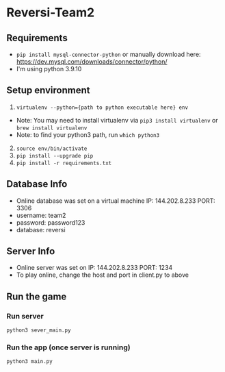 # Reversi-Team2

## Requirements
* `pip install mysql-connector-python`
or manually download here: https://dev.mysql.com/downloads/connector/python/
* I'm using python 3.9.10

## Setup environment
1. `virtualenv --python={path to python executable here} env`
  * Note: You may need to install virtualenv via `pip3 install virtualenv` or `brew install virtualenv`
  * Note: to find your python3 path, run `which python3`
2. `source env/bin/activate`
3. `pip install --upgrade pip`
4. `pip install -r requirements.txt`

## Database Info
* Online database was set on a virtual machine IP: 144.202.8.233 PORT: 3306
* username: team2
* password: password123
* database: reversi

## Server Info
* Online server was set on IP: 144.202.8.233 PORT: 1234
* To play online, change the host and port in client.py to above

## Run the game
### Run server
`python3 sever_main.py`
### Run the app (once server is running)
`python3 main.py`
